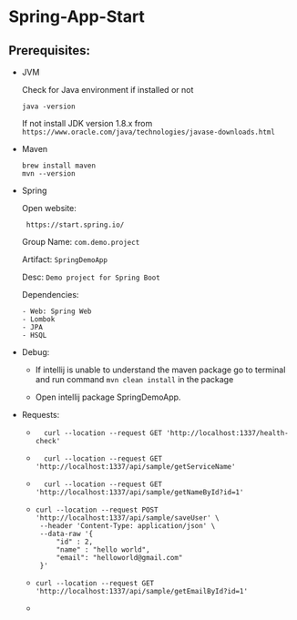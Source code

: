 # Spring-App-Start
Prerequisites:
-------------
- JVM

    Check for Java environment if installed or not
    ```
    java -version
    ```
    
    If not install JDK version 1.8.x from `https://www.oracle.com/java/technologies/javase-downloads.html`


- Maven
    ```
    brew install maven
    mvn --version
    ```
  
- Spring 

    Open website:
    ```
     https://start.spring.io/
    ```
    Group Name: `com.demo.project`
    
    Artifact: `SpringDemoApp`
    
    Desc: `Demo project for Spring Boot`
    
    Dependencies:
    
      - Web: Spring Web
      - Lombok
      - JPA
      - HSQL
      
- Debug:

    - If intellij is unable to understand the maven package go to terminal
    and run command `mvn clean install` in the package
    
    - Open intellij package SpringDemoApp.
    
- Requests:
    - ```
        curl --location --request GET 'http://localhost:1337/health-check'
      ```
    - ```
        curl --location --request GET 'http://localhost:1337/api/sample/getServiceName'
      ```
    - ```
        curl --location --request GET 'http://localhost:1337/api/sample/getNameById?id=1'
      ```
    - ``` 
      curl --location --request POST 'http://localhost:1337/api/sample/saveUser' \
       --header 'Content-Type: application/json' \
       --data-raw '{
           "id" : 2,
           "name" : "hello world",
           "email": "helloworld@gmail.com"
       }'
      ```
    - ```
      curl --location --request GET 'http://localhost:1337/api/sample/getEmailById?id=1'
      ```
    - 
    